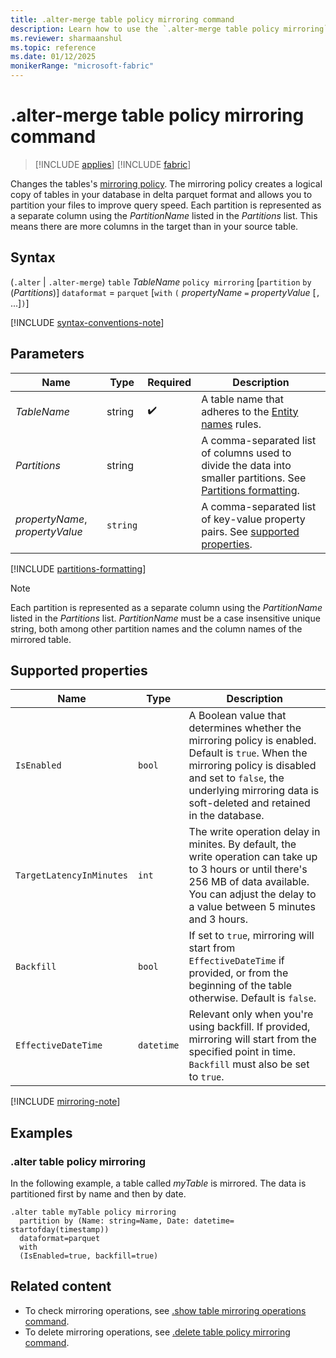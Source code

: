 ```yaml
---
title: .alter-merge table policy mirroring command
description: Learn how to use the `.alter-merge table policy mirroring` command to create a logical copy of tables of your database.
ms.reviewer: sharmaanshul
ms.topic: reference
ms.date: 01/12/2025
monikerRange: "microsoft-fabric"
---
```


# .alter-merge table policy mirroring command

> [!INCLUDE [applies](../includes/applies-to-version/applies.md)] [!INCLUDE [fabric](../includes/applies-to-version/fabric.md)]

Changes the tables's [mirroring policy](mirroring-policy.md). The mirroring policy creates a logical copy of tables in your database in delta parquet format and allows you to partition your files to improve query speed. Each partition is represented as a separate column using the *PartitionName* listed in the *Partitions* list. This means there are more columns in the target than in your source table.

## Syntax

(`.alter` | `.alter-merge`) `table` *TableName* `policy mirroring`
[`partition` `by` (*Partitions*)]
`dataformat` = `parquet`
[`with` `(` *propertyName* `=` *propertyValue* [`,` ...]`)`]

[!INCLUDE [syntax-conventions-note](../includes/syntax-conventions-note.md)]

## Parameters

|Name|Type|Required|Description|
|--|--|--|--|
|*TableName*| string| :heavy_check_mark:|A table name that adheres to the [Entity names](../query/schema-entities/entity-names.md) rules.|
|*Partitions*| string| | A comma-separated list of columns used to divide the data into smaller partitions. See [Partitions formatting](#partitions-formatting). |
| *propertyName*, *propertyValue* | `string` | | A comma-separated list of key-value property pairs. See [supported properties](#supported-properties).|

[!INCLUDE [partitions-formatting](../includes/partitions-formatting.md)]

> [!NOTE]
> Each partition is represented as a separate column using the *PartitionName* listed in the *Partitions* list. *PartitionName* must be a case insensitive unique string, both among other partition names and the column names of the mirrored table.

## Supported properties

|Name|Type|Description|
|--|--|--|
|`IsEnabled`| `bool`| A Boolean value that determines whether the mirroring policy is enabled. Default is `true`. When the mirroring policy is disabled and set to `false`, the underlying mirroring data is soft-deleted and retained in the database. |
|`TargetLatencyInMinutes`| `int`| The write operation delay in minites. By default, the write operation can take up to 3 hours or until there's 256 MB of data available. You can adjust the delay to a value between 5 minutes and 3 hours. |
|`Backfill`| `bool`| If set to `true`, mirroring will start from `EffectiveDateTime` if provided, or from the beginning of the table otherwise. Default is `false`.|
|`EffectiveDateTime`| `datetime`| Relevant only when you're using backfill. If provided, mirroring will start from the specified point in time. `Backfill` must also be set to `true`. |

[!INCLUDE [mirroring-note](../includes/mirroring-note.md)]

## Examples

### .alter table policy mirroring

In the following example, a table called *myTable* is mirrored. The data is partitioned first by name and then by date.

```kusto
.alter table myTable policy mirroring
  partition by (Name: string=Name, Date: datetime= startofday(timestamp))
  dataformat=parquet
  with
  (IsEnabled=true, backfill=true)
```

## Related content

* To check mirroring operations, see [.show table mirroring operations command](show-table-mirroring-operations-command.md).
* To delete mirroring operations, see [.delete table policy mirroring command](delete-table-mirroring-policy-command.md).
